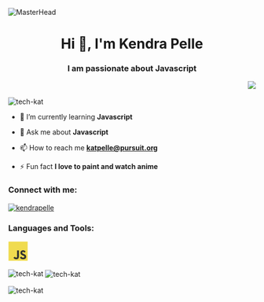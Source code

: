 ![MasterHead](https://assets2.ignimgs.com/2015/04/15/naruto-shippuden-ultimate-ninja-storm-4-tentailclonebattleintro01150330jpg-5c4cf4.jpg)
<h1 align="center">Hi 👋, I'm Kendra Pelle</h1>
<h3 align="center">I am passionate about Javascript</h3>
<p align="right"> <img src=https://miro.medium.com/max/900/0*BllVsLUWRqt5uk7c.gif>

<p align="left"> <img src="https://komarev.com/ghpvc/?username=tech-kat&label=Profile%20views&color=0e75b6&style=flat" alt="tech-kat" /> </p>

- 🌱 I’m currently learning **Javascript**

- 💬 Ask me about **Javascript**

- 📫 How to reach me **katpelle@pursuit.org**

- ⚡ Fun fact **I love to paint and watch anime**

<h3 align="left">Connect with me:</h3>
<p align="left">
<a href="https://linkedin.com/in/kendrapelle" target="blank"><img align="center" src="https://raw.githubusercontent.com/rahuldkjain/github-profile-readme-generator/master/src/images/icons/Social/linked-in-alt.svg" alt="kendrapelle" height="30" width="40" /></a>
</p>

<h3 align="left">Languages and Tools:</h3>
<p align="left"> <a href="https://developer.mozilla.org/en-US/docs/Web/JavaScript" target="_blank" rel="noreferrer"> <img src="https://raw.githubusercontent.com/devicons/devicon/master/icons/javascript/javascript-original.svg" alt="javascript" width="40" height="40"/> </a> </p>

<p><img align="left" src="https://github-readme-stats.vercel.app/api/top-langs?username=tech-kat&show_icons=true&locale=en&layout=compact" alt="tech-kat" /></p>

<p>&nbsp;<img align="center" src="https://github-readme-stats.vercel.app/api?username=tech-kat&show_icons=true&locale=en" alt="tech-kat" /></p>

<p><img align="center" src="https://github-readme-streak-stats.herokuapp.com/?user=tech-kat&" alt="tech-kat" /></p>
